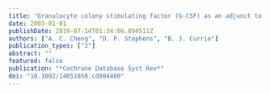 ```yaml
---
title: "Granulocyte colony stimulating factor (G-CSF) as an adjunct to antibiotics in the treatment of pneumonia in adults"
date: 2003-01-01
publishDate: 2019-07-14T01:34:06.894511Z
authors: ["A. C. Cheng", "D. P. Stephens", "B. J. Currie"]
publication_types: ["2"]
abstract: ""
featured: false
publication: "*Cochrane Database Syst Rev*"
doi: "10.1002/14651858.cd004400"
---
```



